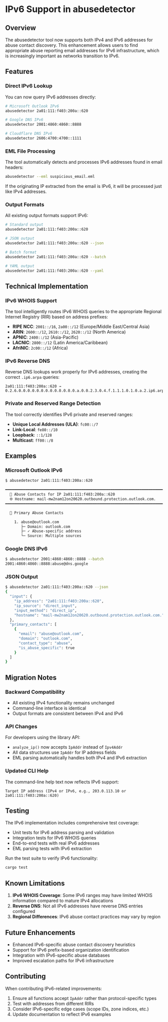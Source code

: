 # IPv6 Support in abusedetector

## Overview

The abusedetector tool now supports both IPv4 and IPv6 addresses for abuse contact discovery. This enhancement allows users to find appropriate abuse reporting email addresses for IPv6 infrastructure, which is increasingly important as networks transition to IPv6.

## Features

### Direct IPv6 Lookup
You can now query IPv6 addresses directly:

```bash
# Microsoft Outlook IPv6
abusedetector 2a01:111:f403:200a::620

# Google DNS IPv6
abusedetector 2001:4860:4860::8888

# Cloudflare DNS IPv6
abusedetector 2606:4700:4700::1111
```

### EML File Processing
The tool automatically detects and processes IPv6 addresses found in email headers:

```bash
abusedetector --eml suspicious_email.eml
```

If the originating IP extracted from the email is IPv6, it will be processed just like IPv4 addresses.

### Output Formats
All existing output formats support IPv6:

```bash
# Standard output
abusedetector 2a01:111:f403:200a::620

# JSON output
abusedetector 2a01:111:f403:200a::620 --json

# Batch format
abusedetector 2a01:111:f403:200a::620 --batch

# YAML output
abusedetector 2a01:111:f403:200a::620 --yaml
```

## Technical Implementation

### IPv6 WHOIS Support
The tool intelligently routes IPv6 WHOIS queries to the appropriate Regional Internet Registry (RIR) based on address prefixes:

- **RIPE NCC**: `2001::/16`, `2a00::/12` (Europe/Middle East/Central Asia)
- **ARIN**: `2600::/12`, `2610::/12`, `2620::/12` (North America)
- **APNIC**: `2400::/12` (Asia-Pacific)
- **LACNIC**: `2800::/12` (Latin America/Caribbean)
- **AfriNIC**: `2c00::/12` (Africa)

### IPv6 Reverse DNS
Reverse DNS lookups work properly for IPv6 addresses, creating the correct `.ip6.arpa` queries:

```
2a01:111:f403:200a::620 → 0.2.6.0.0.0.0.0.0.0.0.0.0.0.0.0.a.0.0.2.3.0.4.f.1.1.1.0.1.0.a.2.ip6.arpa
```

### Private and Reserved Range Detection
The tool correctly identifies IPv6 private and reserved ranges:

- **Unique Local Addresses (ULA)**: `fc00::/7`
- **Link-Local**: `fe80::/10`
- **Loopback**: `::1/128`
- **Multicast**: `ff00::/8`

## Examples

### Microsoft Outlook IPv6
```bash
$ abusedetector 2a01:111:f403:200a::620

━━━━━━━━━━━━━━━━━━━━━━━━━━━━━━━━━━━━━━━━━━━━━━━━━━━━━━━━━━━━━━━━━━━━━━━━━━━━━━
  🚨 Abuse Contacts for IP 2a01:111:f403:200a::620
  🌐 Hostname: mail-mw2nam12on20620.outbound.protection.outlook.com.
━━━━━━━━━━━━━━━━━━━━━━━━━━━━━━━━━━━━━━━━━━━━━━━━━━━━━━━━━━━━━━━━━━━━━━━━━━━━━━

  📮 Primary Abuse Contacts

    1. abuse@outlook.com
       ├─ Domain: outlook.com
       ├─ ✓ Abuse-specific address
       └─ Source: Multiple sources
```

### Google DNS IPv6
```bash
$ abusedetector 2001:4860:4860::8888 --batch
2001:4860:4860::8888:abuse@dns.google
```

### JSON Output
```bash
$ abusedetector 2a01:111:f403:200a::620 --json
{
  "input": {
    "ip_address": "2a01:111:f403:200a::620",
    "ip_source": "direct_input",
    "input_method": "direct_ip",
    "hostname": "mail-mw2nam12on20620.outbound.protection.outlook.com."
  },
  "primary_contacts": [
    {
      "email": "abuse@outlook.com",
      "domain": "outlook.com",
      "contact_type": "abuse",
      "is_abuse_specific": true
    }
  ]
}
```

## Migration Notes

### Backward Compatibility
- All existing IPv4 functionality remains unchanged
- Command-line interface is identical
- Output formats are consistent between IPv4 and IPv6

### API Changes
For developers using the library API:
- `analyze_ip()` now accepts `IpAddr` instead of `Ipv4Addr`
- All data structures use `IpAddr` for IP address fields
- EML parsing automatically handles both IPv4 and IPv6 extraction

### Updated CLI Help
The command-line help text now reflects IPv6 support:

```
Target IP address (IPv4 or IPv6, e.g., 203.0.113.10 or 2a01:111:f403:200a::620)
```

## Testing

The IPv6 implementation includes comprehensive test coverage:

- Unit tests for IPv6 address parsing and validation
- Integration tests for IPv6 WHOIS queries
- End-to-end tests with real IPv6 addresses
- EML parsing tests with IPv6 extraction

Run the test suite to verify IPv6 functionality:

```bash
cargo test
```

## Known Limitations

1. **IPv6 WHOIS Coverage**: Some IPv6 ranges may have limited WHOIS information compared to mature IPv4 allocations
2. **Reverse DNS**: Not all IPv6 addresses have reverse DNS entries configured
3. **Regional Differences**: IPv6 abuse contact practices may vary by region

## Future Enhancements

- Enhanced IPv6-specific abuse contact discovery heuristics
- Support for IPv6 prefix-based organization identification
- Integration with IPv6-specific abuse databases
- Improved escalation paths for IPv6 infrastructure

## Contributing

When contributing IPv6-related improvements:

1. Ensure all functions accept `IpAddr` rather than protocol-specific types
2. Test with addresses from different RIRs
3. Consider IPv6-specific edge cases (scope IDs, zone indices, etc.)
4. Update documentation to reflect IPv6 examples